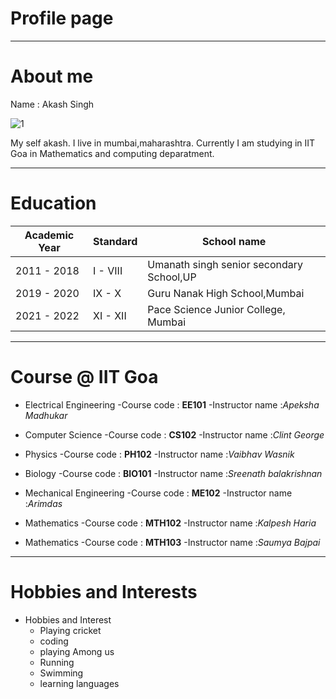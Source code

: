 # Profile page

-------------

# About me

Name : Akash Singh

![1](https://foundations.projectpythia.org/_images/GitHub-logo.png)

My self akash. I live in mumbai,maharashtra. Currently I am studying in IIT Goa in Mathematics and computing deparatment.

--------------

# Education

| Academic Year | Standard | School name     |
| ------------- | -------- | --------------- |
|2011 - 2018 | I - VIII | Umanath singh senior secondary School,UP |
|2019 - 2020 | IX - X | Guru Nanak High School,Mumbai |
|2021 - 2022 | XI - XII |Pace Science Junior College, Mumbai |

----------------

# Course @ IIT Goa

- Electrical Engineering
	-Course code : **EE101**
	-Instructor name :*Apeksha Madhukar*

-  Computer Science
	-Course code : **CS102**
	-Instructor name :*Clint George*
	
- Physics
	-Course code : **PH102**
	-Instructor name :*Vaibhav Wasnik*
	
- Biology
	-Course code : **BIO101**
	-Instructor name :*Sreenath balakrishnan*
	
- Mechanical Engineering
	-Course code : **ME102**
	-Instructor name :*Arimdas*
	
- Mathematics
	-Course code : **MTH102**
	-Instructor name :*Kalpesh Haria*
	
- Mathematics
	-Course code : **MTH103**
	-Instructor name :*Saumya Bajpai*
	
-----------------

# Hobbies and Interests

- Hobbies and Interest
	- Playing cricket
	- coding
	- playing Among us
	- Running
	- Swimming
	- learning languages
